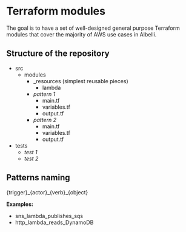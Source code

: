 # Terraform modules

The goal is to have a set of well-designed general purpose Terraform modules that cover the majority of AWS use cases in Albelli.

## Structure of the repository

- src
  - modules
    - _resources (simplest reusable pieces)
      - lambda
    - *pattern 1*
      - main.tf
      - variables.tf
      - output.tf
    - *pattern 2*
      - main.tf
      - variables.tf
      - output.tf
- tests
  - *test 1*
  - *test 2*

## Patterns naming

{trigger}\_{actor}\_{verb}\_{object}

**Examples:**

- sns_lambda_publishes_sqs
- http_lambda_reads_DynamoDB